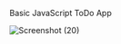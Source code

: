 Basic JavaScript ToDo App

![Screenshot (20)](https://github.com/satya32/TODO/assets/54028811/3f7d013b-a132-4026-a5b8-d765d2a03574)
